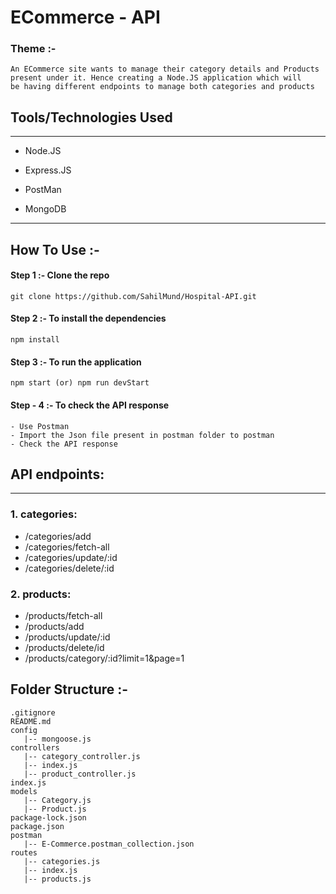 
<h1> ECommerce - API</h1>

### Theme :-
```
An ECommerce site wants to manage their category details and Products present under it. Hence creating a Node.JS application which will
be having different endpoints to manage both categories and products
```

</ol><h2>Tools/Technologies Used</h2>
<hr><ul>
<li>Node.JS</li>
</ul><ul>
<li>Express.JS</li>
</ul><ul>
<li>PostMan</li>
</ul><ul>
<li>MongoDB</li>
</ul>

<hr>



## How To Use :-

####    Step 1 :-  Clone the repo
 
```
git clone https://github.com/SahilMund/Hospital-API.git
```
####    Step 2 :- To install the dependencies

```
npm install
```

#### Step 3 :- To run the application
```
npm start (or) npm run devStart
```

#### Step - 4 :- To check the API response

```
- Use Postman
- Import the Json file present in postman folder to postman 
- Check the API response
```


## API endpoints:
<hr/>

### 1. categories:
- /categories/add
- /categories/fetch-all
- /categories/update/:id
- /categories/delete/:id

### 2. products:
- /products/fetch-all
- /products/add
- /products/update/:id
- /products/delete/id
- /products/category/:id?limit=1&page=1



## Folder Structure :-
```
.gitignore
README.md
config
   |-- mongoose.js
controllers
   |-- category_controller.js
   |-- index.js
   |-- product_controller.js
index.js
models
   |-- Category.js
   |-- Product.js
package-lock.json
package.json
postman
   |-- E-Commerce.postman_collection.json
routes
   |-- categories.js
   |-- index.js
   |-- products.js

```





